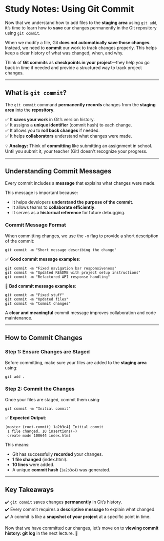# **Study Notes: Using Git Commit**

Now that we understand how to add files to the **staging area** using `git add`, it’s time to learn how to **save** our changes permanently in the Git repository using `git commit`.

When we modify a file, Git **does not automatically save those changes**. Instead, we need to **commit** our work to track changes properly. This helps keep a clear history of what was changed, when, and why.

Think of **Git commits** as **checkpoints in your project**—they help you go back in time if needed and provide a structured way to track project changes.

---

## **What is `git commit`?**
The `git commit` command **permanently records** changes from the **staging area** into the **repository**.

✅ It **saves your work** in Git’s version history.  
✅ It assigns a **unique identifier** (commit hash) to each change.  
✅ It allows you to **roll back changes** if needed.  
✅ It helps **collaborators** understand what changes were made.

💡 **Analogy:** Think of **committing** like submitting an assignment in school. Until you submit it, your teacher (Git) doesn't recognize your progress.

---

## **Understanding Commit Messages**
Every commit includes a **message** that explains what changes were made.  

This message is important because:
- It helps developers **understand the purpose of the commit**.
- It allows teams to **collaborate efficiently**.
- It serves as a **historical reference** for future debugging.

### **Commit Message Format**
When committing changes, we use the `-m` flag to provide a short description of the commit:
```
git commit -m "Short message describing the change"
```

✅ **Good commit message examples**:
```
git commit -m "Fixed navigation bar responsiveness"
git commit -m "Updated README with project setup instructions"
git commit -m "Refactored API response handling"
```

🚫 **Bad commit message examples**:
```
git commit -m "Fixed stuff"
git commit -m "Updated files"
git commit -m "Commit changes"
```
A **clear and meaningful** commit message improves collaboration and code maintenance.

---

## **How to Commit Changes**
### **Step 1: Ensure Changes are Staged**
Before committing, make sure your files are added to the **staging area** using:
```
git add .
```

### **Step 2: Commit the Changes**
Once your files are staged, commit them using:
```
git commit -m "Initial commit"
```
✅ **Expected Output**:
```
[master (root-commit) 1a2b3c4] Initial commit
 1 file changed, 10 insertions(+)
 create mode 100644 index.html
```
This means:
- Git has successfully **recorded** your changes.
- **1 file changed** (index.html).
- **10 lines** were added.
- A unique **commit hash** (`1a2b3c4`) was generated.

---

## **Key Takeaways**
✔️ `git commit` saves changes **permanently** in Git’s history.  
✔️ Every commit requires a **descriptive message** to explain what changed.   
✔️ A commit is like a **snapshot of your project** at a specific point in time.  

Now that we have committed our changes, let’s move on to **viewing commit history: git log** in the next lecture. 🚀
